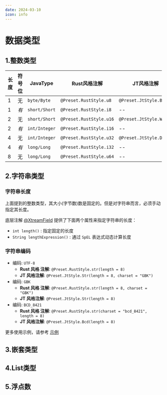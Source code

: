 ```yaml
---
date: 2024-03-10
icon: info
---
```


# 数据类型

## 1.整数类型

| 长度 | 符号位 | JavaType      | Rust风格注解                | JT风格注解                  |
|----|-----|---------------|-------------------------|-------------------------|
| 1  | 无   | `byte/Byte`   | `@Preset.RustStyle.u8`  | `@Preset.JtStyle.Byte`  |
| 1  | _有_ | `short/Short` | `@Preset.RustStyle.i8`  | --                      |
| 2  | 无   | `short/Short` | `@Preset.RustStyle.u16` | `@Preset.JtStyle.WORD`  |
| 2  | _有_ | `int/Integer` | `@Preset.RustStyle.i16` | --                      |
| 4  | 无   | `int/Integer` | `@Preset.RustStyle.u32` | `@Preset.JtStyle.DWORD` |
| 4  | _有_ | `long/Long`   | `@Preset.RustStyle.i32` | --                      |
| 8  | 无   | `long/Long`   | `@Preset.RustStyle.u64` | --                      |

## 2.字符串类型

### 字符串长度

上面提到的整数类型，其大小(字节数)数是固定的。但是对字符串而言，必须手动指定其长度。

底层注解 [@XtreamField](xtream-field-annotation.md) 提供了下面两个属性来指定字符串的长度：

- `int length()` : 指定固定的长度
- `String lengthExpression()` : 通过 `SpEL` 表达式动态计算长度

### 字符串编码

- 编码: `UTF-8`
    - **Rust 风格 注解**: `@Preset.RustStyle.str(length = 8)`
    - **JT 风格注解**: `@Preset.JtStyle.Str(length = 8, charset = "GBK")`
- 编码: `GBK`
    - **Rust 风格 注解**: `@Preset.RustStyle.str(length = 8, charset = "GBK")`
    - **JT 风格注解**: `@Preset.JtStyle.Str(length = 8)`
- 编码: `BCD_8421`
    - **Rust 风格 注解**: `@Preset.RustStyle.str(charset = "bcd_8421", length = 8)`
    - **JT 风格注解**: `@Preset.JtStyle.Bcd(length = 8)`

更多使用示例，请参考 [示例](../samples/custom-protocol-sample-01/flatten-style-demo.md)

## 3.嵌套类型

## 4.List类型

## 5.浮点数

